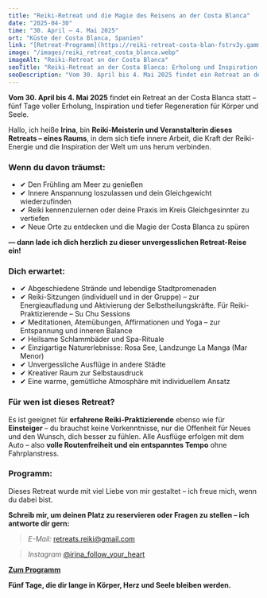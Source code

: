 ```yaml
---
title: "Reiki-Retreat und die Magie des Reisens an der Costa Blanca"
date: "2025-04-30"
time: "30. April – 4. Mai 2025"
ort: "Küste der Costa Blanca, Spanien"
link: "[Retreat-Programm](https://reiki-retreat-costa-blan-fstrv3y.gamma.site/?fbclid=PAZXh0bgNhZW0CMTEAAaYxthSB7zNtXsGOq_nyJCrPwrHyRA2QjgGGK2QR8T3wKzcq2XTFPeEqg0A_aem_Sao9ssCnj8rtJcqRBxFUmQ)"
image: "/images/reiki_retreat_costa_blanca.webp"
imageAlt: "Reiki-Retreat an der Costa Blanca"
seoTitle: "Reiki-Retreat an der Costa Blanca: Erholung und Inspiration am Meer"
seoDescription: "Vom 30. April bis 4. Mai 2025 findet ein Retreat an der Costa Blanca statt: Reiki-Praxis, Meditationen, Yoga, kreative Sessions und Ausflüge zu faszinierenden Naturorten."
---
```


**Vom 30. April bis 4. Mai 2025** findet ein Retreat an der Costa Blanca statt – fünf Tage voller Erholung, Inspiration und tiefer Regeneration für Körper und Seele.

Hallo, ich heiße **Irina**, bin **Reiki-Meisterin und Veranstalterin dieses Retreats – eines Raums**, in dem sich tiefe innere Arbeit, die Kraft der Reiki-Energie und die Inspiration der Welt um uns herum verbinden.

### Wenn du davon träumst:
- ✔ Den Frühling am Meer zu genießen
- ✔ Innere Anspannung loszulassen und dein Gleichgewicht wiederzufinden
- ✔ Reiki kennenzulernen oder deine Praxis im Kreis Gleichgesinnter zu vertiefen
- ✔ Neue Orte zu entdecken und die Magie der Costa Blanca zu spüren

**— dann lade ich dich herzlich zu dieser unvergesslichen Retreat-Reise ein!**

### Dich erwartet:
- ✔ Abgeschiedene Strände und lebendige Stadtpromenaden
- ✔ Reiki-Sitzungen (individuell und in der Gruppe) – zur Energieaufladung und Aktivierung der Selbstheilungskräfte. Für Reiki-Praktizierende – Su Chu Sessions
- ✔ Meditationen, Atemübungen, Affirmationen und Yoga – zur Entspannung und inneren Balance
- ✔ Heilsame Schlammbäder und Spa-Rituale
- ✔ Einzigartige Naturerlebnisse: Rosa See, Landzunge La Manga (Mar Menor)
- ✔ Unvergessliche Ausflüge in andere Städte
- ✔ Kreativer Raum zur Selbstausdruck
- ✔ Eine warme, gemütliche Atmosphäre mit individuellem Ansatz

### Für wen ist dieses Retreat?
Es ist geeignet für **erfahrene Reiki-Praktizierende** ebenso wie für **Einsteiger** – du brauchst keine Vorkenntnisse, nur die Offenheit für Neues und den Wunsch, dich besser zu fühlen.
Alle Ausflüge erfolgen mit dem Auto – also **volle Routenfreiheit und ein entspanntes Tempo** ohne Fahrplanstress.

### Programm:
Dieses Retreat wurde mit viel Liebe von mir gestaltet – ich freue mich, wenn du dabei bist.

**Schreib mir, um deinen Platz zu reservieren oder Fragen zu stellen – ich antworte dir gern:**

> *E-Mail:* retreats.reiki@gmail.com

> *Instagram* [@irina_follow_your_heart](https://www.instagram.com/irina_follow_your_heart)

**[Zum Programm](https://reiki-retreat-costa-blan-fstrv3y.gamma.site/?fbclid=PAZXh0bgNhZW0CMTEAAaYxthSB7zNtXsGOq_nyJCrPwrHyRA2QjgGGK2QR8T3wKzcq2XTFPeEqg0A_aem_Sao9ssCnj8rtJcqRBxFUmQ)**

**Fünf Tage, die dir lange in Körper, Herz und Seele bleiben werden.**